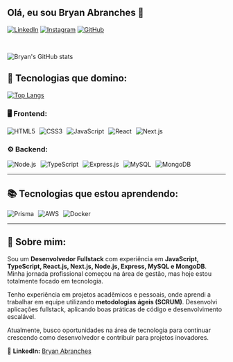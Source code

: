 ## Olá, eu sou Bryan Abranches 🤙

[![LinkedIn](https://img.shields.io/badge/LinkedIn-0077B5?style=for-the-badge&logo=linkedin&logoColor=white)](https://www.linkedin.com/in/bryan-abranches/)
[![Instagram](https://img.shields.io/badge/Instagram-E4405F?style=for-the-badge&logo=instagram&logoColor=white)](https://www.instagram.com/bryanabranches_/)
[![GitHub](https://img.shields.io/badge/GitHub-100000?style=for-the-badge&logo=github&logoColor=white)](https://github.com/Bryan-Abranches)

<br>

![Bryan's GitHub stats](https://github-readme-stats.vercel.app/api?username=bryan-abranches&show_icons=true&theme=radical)

## 🚀 Tecnologias que domino:

[![Top Langs](https://github-readme-stats.vercel.app/api/top-langs/?username=bryan-abranches&layout=compact)](https://github.com/anuraghazra/github-readme-stats)

### 🖥️ Frontend:

<div style="display: flex; gap: 10px;">
<img src="https://img.shields.io/badge/HTML5-E34F26?style=for-the-badge&logo=html5&logoColor=white" alt="HTML5">
<img src="https://img.shields.io/badge/CSS3-1572B6?style=for-the-badge&logo=css3&logoColor=white" alt="CSS3">
<img src="https://img.shields.io/badge/JavaScript-F7DF1E?style=for-the-badge&logo=javascript&logoColor=black" alt="JavaScript">
<img src="https://img.shields.io/badge/React-20232A?style=for-the-badge&logo=react&logoColor=61DAFB" alt="React">
<img src="https://img.shields.io/badge/Next.js-000000?style=for-the-badge&logo=next.js&logoColor=white" alt="Next.js">
</div>

### ⚙️ Backend:

<div style="display: flex; gap: 10px;">
<img src="https://img.shields.io/badge/Node.js-43853D?style=for-the-badge&logo=node.js&logoColor=white" alt="Node.js">
<img src="https://img.shields.io/badge/TypeScript-007ACC?style=for-the-badge&logo=typescript&logoColor=white" alt="TypeScript">
<img src="https://img.shields.io/badge/Express.js-404D59?style=for-the-badge" alt="Express.js">
<img src="https://img.shields.io/badge/MySQL-00000F?style=for-the-badge&logo=mysql&logoColor=white" alt="MySQL">
<img src="https://img.shields.io/badge/MongoDB-4EA94B?style=for-the-badge&logo=mongodb&logoColor=white" alt="MongoDB">
</div>

---

## 📚 Tecnologias que estou aprendendo:

<div style="display: flex; gap: 10px;">
<img src="https://img.shields.io/badge/Prisma-3982CE?style=for-the-badge&logo=prisma&logoColor=white" alt="Prisma">
<img src="https://img.shields.io/badge/AWS-232F3E?style=for-the-badge&logo=amazon-aws&logoColor=white" alt="AWS">
<img src="https://img.shields.io/badge/Docker-2496ED?style=for-the-badge&logo=docker&logoColor=white" alt="Docker">
</div>

---

## 📖 Sobre mim:

Sou um **Desenvolvedor Fullstack** com experiência em **JavaScript, TypeScript, React.js, Next.js, Node.js, Express, MySQL e MongoDB**. Minha jornada profissional começou na área de gestão, mas hoje estou totalmente focado em tecnologia.  

Tenho experiência em projetos acadêmicos e pessoais, onde aprendi a trabalhar em equipe utilizando **metodologias ágeis (SCRUM)**. Desenvolvi aplicações fullstack, aplicando boas práticas de código e desenvolvimento escalável.  

Atualmente, busco oportunidades na área de tecnologia para continuar crescendo como desenvolvedor e contribuir para projetos inovadores.  

📌 **LinkedIn:** [Bryan Abranches](https://www.linkedin.com/in/bryan-abranches/)  
